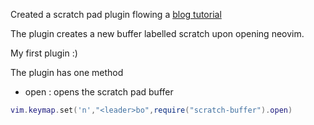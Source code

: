 Created a scratch pad plugin flowing a [blog tutorial](https://miguelcrespo.co/posts/how-to-write-a-neovim-plugin-in-lua/)  

The plugin creates a new buffer labelled scratch upon opening neovim.

My first plugin :)

The plugin has one method
- open : opens the scratch pad buffer

```lua
vim.keymap.set('n',"<leader>bo",require("scratch-buffer").open)

```

